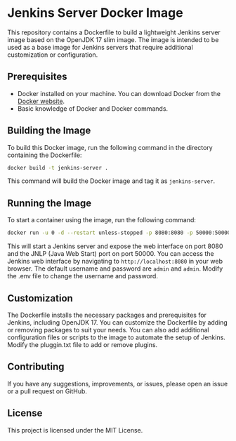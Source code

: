 # Jenkins Server Docker Image

This repository contains a Dockerfile to build a lightweight Jenkins server image based on the OpenJDK 17 slim image. The image is intended to be used as a base image for Jenkins servers that require additional customization or configuration.

## Prerequisites

- Docker installed on your machine. You can download Docker from the [Docker website](https://www.docker.com/get-started).
- Basic knowledge of Docker and Docker commands.

## Building the Image

To build this Docker image, run the following command in the directory containing the Dockerfile:

```sh
docker build -t jenkins-server .
```

This command will build the Docker image and tag it as `jenkins-server`.

## Running the Image

To start a container using the image, run the following command:

```sh
docker run -u 0 -d --restart unless-stopped -p 8080:8080 -p 50000:50000 --name jenkins-server jenkins-server
```

This will start a Jenkins server and expose the web interface on port 8080 and the JNLP (Java Web Start) port on port 50000. You can access the Jenkins web interface by navigating to `http://localhost:8080` in your web browser. The default username and password are `admin` and `admin`. Modify the .env file to change the username and password.

## Customization

The Dockerfile installs the necessary packages and prerequisites for Jenkins, including OpenJDK 17. You can customize the Dockerfile by adding or removing packages to suit your needs. You can also add additional configuration files or scripts to the image to automate the setup of Jenkins. Modify the pluggin.txt file to add or remove plugins.

## Contributing

If you have any suggestions, improvements, or issues, please open an issue or a pull request on GitHub.

## License

This project is licensed under the MIT License.

